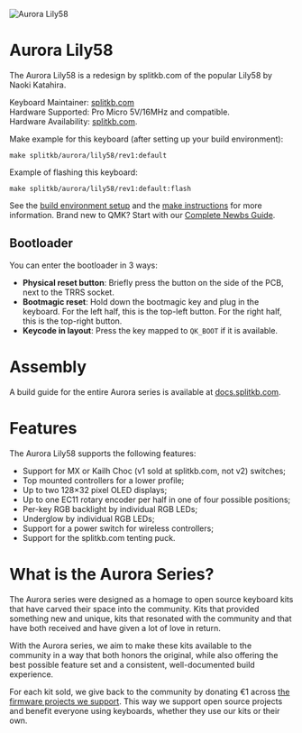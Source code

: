 ![Aurora Lily58](https://i.imgur.com/PNRXfCUh.jpg)

# Aurora Lily58
The Aurora Lily58 is a redesign by splitkb.com of the popular Lily58 by Naoki Katahira.

Keyboard Maintainer: [splitkb.com](https://github.com/splitkb)  
Hardware Supported: Pro Micro 5V/16MHz and compatible.  
Hardware Availability: [splitkb.com](https://splitkb.com).

Make example for this keyboard (after setting up your build environment):

    make splitkb/aurora/lily58/rev1:default

Example of flashing this keyboard:

    make splitkb/aurora/lily58/rev1:default:flash

See the [build environment setup](https://docs.qmk.fm/#/getting_started_build_tools) and the [make instructions](https://docs.qmk.fm/#/getting_started_make_guide) for more information. Brand new to QMK? Start with our [Complete Newbs Guide](https://docs.qmk.fm/#/newbs).

## Bootloader
You can enter the bootloader in 3 ways:

* **Physical reset button**: Briefly press the button on the side of the PCB, next to the TRRS socket.
* **Bootmagic reset**: Hold down the bootmagic key and plug in the keyboard. For the left half, this is the top-left button. For the right half, this is the top-right button.
* **Keycode in layout**: Press the key mapped to `QK_BOOT` if it is available.

# Assembly
A build guide for the entire Aurora series is available at [docs.splitkb.com](https://docs.splitkb.com).

# Features
The Aurora Lily58 supports the following features:

- Support for MX or Kailh Choc (v1 sold at splitkb.com, not v2) switches;
- Top mounted controllers for a lower profile;
- Up to two 128×32 pixel OLED displays;
- Up to one EC11 rotary encoder per half in one of four possible positions;
- Per-key RGB backlight by individual RGB LEDs;
- Underglow by individual RGB LEDs;
- Support for a power switch for wireless controllers;
- Support for the splitkb.com tenting puck.

# What is the Aurora Series?

The Aurora series were designed as a homage to open source keyboard kits that have carved their space into the community. Kits that provided something new and unique, kits that resonated with the community and that have both received and have given a lot of love in return.

With the Aurora series, we aim to make these kits available to the community in a way that both honors the original, while also offering the best possible feature set and a consistent, well-documented build experience.

For each kit sold, we give back to the community by donating €1 across [the firmware projects we support](https://opencollective.com/splitkb). This way we support open source projects and benefit everyone using keyboards, whether they use our kits or their own.
